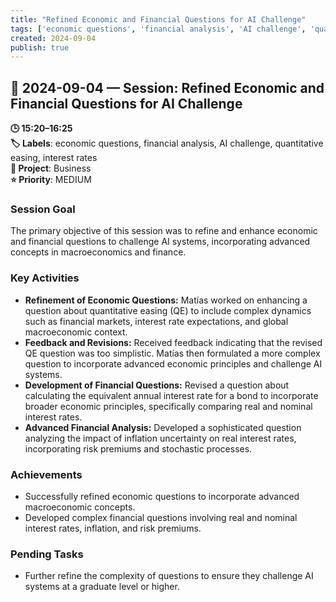 ```yaml
---
title: "Refined Economic and Financial Questions for AI Challenge"
tags: ['economic questions', 'financial analysis', 'AI challenge', 'quantitative easing', 'interest rates']
created: 2024-09-04
publish: true
---
```


## 📅 2024-09-04 — Session: Refined Economic and Financial Questions for AI Challenge

**🕒 15:20–16:25**  
**🏷️ Labels**: economic questions, financial analysis, AI challenge, quantitative easing, interest rates  
**📂 Project**: Business  
**⭐ Priority**: MEDIUM  


### Session Goal
The primary objective of this session was to refine and enhance economic and financial questions to challenge AI systems, incorporating advanced concepts in macroeconomics and finance.

### Key Activities
- **Refinement of Economic Questions:** Matías worked on enhancing a question about quantitative easing (QE) to include complex dynamics such as financial markets, interest rate expectations, and global macroeconomic context.
- **Feedback and Revisions:** Received feedback indicating that the revised QE question was too simplistic. Matías then formulated a more complex question to incorporate advanced economic principles and challenge AI systems.
- **Development of Financial Questions:** Revised a question about calculating the equivalent annual interest rate for a bond to incorporate broader economic principles, specifically comparing real and nominal interest rates.
- **Advanced Financial Analysis:** Developed a sophisticated question analyzing the impact of inflation uncertainty on real interest rates, incorporating risk premiums and stochastic processes.

### Achievements
- Successfully refined economic questions to incorporate advanced macroeconomic concepts.
- Developed complex financial questions involving real and nominal interest rates, inflation, and risk premiums.

### Pending Tasks
- Further refine the complexity of questions to ensure they challenge AI systems at a graduate level or higher.
